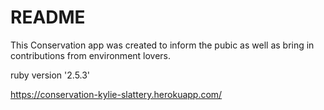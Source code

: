 # README

This Conservation app was created to inform the pubic as well as bring in contributions from environment lovers.

ruby version '2.5.3'

https://conservation-kylie-slattery.herokuapp.com/